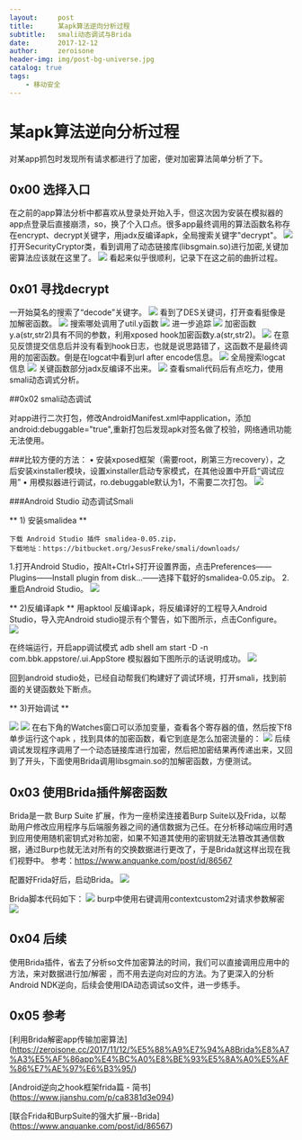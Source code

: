 ```yaml
---
layout:     post
title:      某apk算法逆向分析过程
subtitle:   smali动态调试与Brida
date:       2017-12-12
author:     zeroisone
header-img: img/post-bg-universe.jpg
catalog: true
tags:
    - 移动安全
---
```


# 某apk算法逆向分析过程
对某app抓包时发现所有请求都进行了加密，便对加密算法简单分析了下。

## 0x00 选择入口
在之前的app算法分析中都喜欢从登录处开始入手，但这次因为安装在模拟器的app点登录后直接崩溃，so，换了个入口点。很多app最终调用的算法函数名称存在encrypt、decrypt关键字，用jadx反编译apk，全局搜索关键字"decrypt"。
![](https://p4.ssl.qhimg.com/t01d34007cc8b9e0eb7.png)
打开SecurityCryptor类，看到调用了动态链接库(libsgmain.so)进行加密,关键加密算法应该就在这里了。
![](https://p2.ssl.qhimg.com/t01e80efc6316c66ec3.png)
看起来似乎很顺利，记录下在这之前的曲折过程。

## 0x01 寻找decrypt
一开始莫名的搜索了“decode”关键字。
![](https://p2.ssl.qhimg.com/t01e5aa481160c36192.png)
看到了DES关键词，打开查看挺像是加解密函数。
![](https://p0.ssl.qhimg.com/t01283cf39737d19b0c.png)
搜索哪处调用了util.y函数
![](https://p3.ssl.qhimg.com/t01a5f360f41b3a65b0.png)
进一步追踪
![](https://p1.ssl.qhimg.com/t0146f27fe2a9350133.png)
加密函数y.a(str,str2)具有不同的参数，利用xposed hook加密函数y.a(str,str2)。
![](https://p5.ssl.qhimg.com/t01b5b948e2e2eaf45e.png)
在意见反馈提交信息后并没有看到hook日志，也就是说思路错了，这函数不是最终调用的加密函数。倒是在logcat中看到url after encode信息。
![](https://p0.ssl.qhimg.com/t01c77aa2cf46ff272d.png)
全局搜索logcat信息
![](https://p5.ssl.qhimg.com/t01b59daf4ae0754de2.png)
关键函数部分jadx反编译不出来。
![](https://p5.ssl.qhimg.com/t019960c4c579159c7e.png)
查看smali代码后有点吃力，使用smali动态调式分析。

##0x02 smali动态调试

对app进行二次打包，修改AndroidManifest.xml中application，添加
android:debuggable="true",重新打包后发现apk对签名做了校验，网络通讯功能无法使用。

###比较方便的方法：
•	安装xposed框架（需要root，刷第三方recovery），之后安装xinstaller模块，设置xinstaller启动专家模式，在其他设置中开启“调试应用”
•	用模拟器进行调试，ro.debuggable默认为1，不需要二次打包。
![](https://p3.ssl.qhimg.com/t01697ba7f430895c63.png)

###Android Studio 动态调试Smali


** 1) 安装smalidea **

```
下载 Android Studio 插件 smalidea-0.05.zip，
下载地址：https://bitbucket.org/JesusFreke/smali/downloads/
```

1.打开Android Studio，按Alt+Ctrl+S打开设置界面，点击Preferences—— Plugins——Install plugin from disk…——选择下载好的smalidea-0.05.zip。 
2.重启Android Studio。
![](https://p5.ssl.qhimg.com/t01a87b9337b89cd3a7.png)

** 2)反编译apk **
用apktool 反编译apk，将反编译好的工程导入Android Studio，导入完Android studio提示有个警告，如下图所示，点击Configure。
![](https://p1.ssl.qhimg.com/t015ac777c807bb8c8a.png)

在终端运行，开启app调试模式
adb shell am start -D -n com.bbk.appstore/.ui.AppStore
模拟器如下图所示的话说明成功。
![](https://p5.ssl.qhimg.com/t0145efbce829ca363f.png)

回到android studio处，已经自动帮我们构建好了调试环境，打开smali，找到前面的关键函数处下断点。


** 3)开始调试 **

![](https://p5.ssl.qhimg.com/t01aeaf95b8f153248b.png)
![](https://p2.ssl.qhimg.com/t01e7f51bf663cc2265.png)
在右下角的Watches窗口可以添加变量，查看各个寄存器的值，然后按下f8单步运行这个apk ，找到具体的加密函数，看它到底是怎么加密流量的：
![](https://p5.ssl.qhimg.com/t017ff0b3a8cb3a9c6e.png)
后续调试发现程序调用了一个动态链接库进行加密，然后把加密结果再传递出来，又回到了开头，下面使用Brida调用libsgmain.so的加解密函数，方便测试。


## 0x03 使用Brida插件解密函数
  Brida是一款 Burp Suite 扩展，作为一座桥梁连接着Burp Suite以及Frida，以帮助用户修改应用程序与后端服务器之间的通信数据为己任。在分析移动端应用时遇到应用使用随机密钥式对称加密，如果不知道其使用的密钥就无法篡改其通信数据，通过Burp也就无法对所有的交换数据进行更改了，于是Brida就这样出现在我们视野中。
参考：https://www.anquanke.com/post/id/86567

配置好Frida好后，启动Brida。
![](https://p4.ssl.qhimg.com/t01e604bd812f689b52.png)

Brida脚本代码如下：
![](https://p2.ssl.qhimg.com/t0166c97b8c6d1abd2a.png)
burp中使用右键调用contextcustom2对请求参数解密 
![](https://p2.ssl.qhimg.com/t0199d479a630fc41cf.png)

## 0x04 后续
  使用Brida插件，省去了分析so文件加密算法的时间，我们可以直接调用应用中的方法，来对数据进行加/解密 ，而不用去逆向对应的方法。为了更深入的分析Android NDK逆向，后续会使用IDA动态调试so文件，进一步练手。

## 0x05 参考
[利用Brida解密app传输加密算法]
(https://zeroisone.cc/2017/11/12/%E5%88%A9%E7%94%A8Brida%E8%A7%A3%E5%AF%86app%E4%BC%A0%E8%BE%93%E5%8A%A0%E5%AF%86%E7%AE%97%E6%B3%95/)

[Android逆向之hook框架frida篇 - 简书]
(https://www.jianshu.com/p/ca8381d3e094)

[联合Frida和BurpSuite的强大扩展--Brida]
(https://www.anquanke.com/post/id/86567)


